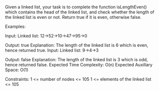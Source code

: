 Given a linked list, your task is to complete the function isLengthEven() which contains the head of the linked list, and check whether the length of the linked list is even or not. Return true if it is even, otherwise false.

Examples:

Input: Linked list: 12->52->10->47->95->0

Output: true
Explanation: The length of the linked list is 6 which is even, hence returned true.
Input: Linked list: 9->4->3

Output: false
Explanation: The length of the linked list is 3 which is odd, hence returned false.
Expected Time Complexity: O(n)
Expected Auxillary Space: O(1)

Constraints:
1 <= number of nodes <= 105
1 <= elements of the linked list <= 105

